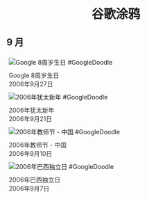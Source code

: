 
<h1 align="center"> 谷歌涂鸦 </h1>




## 9 月

<div class="image">


<img src="" alt="Google 8周岁生日 #GoogleDoodle" style="margin: 5px"/>
<div class="info" style="font-size: 14px; color:#333333; margin:5px"><div class="title">Google 8周岁生日</div><div class="date">2006年9月27日</div></div>

<img src="" alt="2006年犹太新年 #GoogleDoodle" style="margin: 5px"/>
<div class="info" style="font-size: 14px; color:#333333; margin:5px"><div class="title">2006年犹太新年</div><div class="date">2006年9月21日</div></div>

<img src="" alt="2006年教师节 - 中国 #GoogleDoodle" style="margin: 5px"/>
<div class="info" style="font-size: 14px; color:#333333; margin:5px"><div class="title">2006年教师节 - 中国</div><div class="date">2006年9月10日</div></div>

<img src="" alt="2006年巴西独立日 #GoogleDoodle" style="margin: 5px"/>
<div class="info" style="font-size: 14px; color:#333333; margin:5px"><div class="title">2006年巴西独立日</div><div class="date">2006年9月7日</div></div>

</div>








